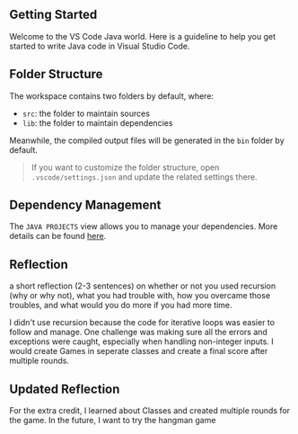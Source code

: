 ## Getting Started

Welcome to the VS Code Java world. Here is a guideline to help you get started to write Java code in Visual Studio Code.

## Folder Structure

The workspace contains two folders by default, where:

- `src`: the folder to maintain sources
- `lib`: the folder to maintain dependencies

Meanwhile, the compiled output files will be generated in the `bin` folder by default.

> If you want to customize the folder structure, open `.vscode/settings.json` and update the related settings there.

## Dependency Management

The `JAVA PROJECTS` view allows you to manage your dependencies. More details can be found [here](https://github.com/microsoft/vscode-java-dependency#manage-dependencies).

## Reflection 

a short reflection (2-3 sentences) on whether or not you used recursion (why or why not), what you had trouble with, how you overcame those troubles, and what would you do more if you had more time. 

I didn't use recursion because the code for iterative loops was easier to follow and manage. One challenge was making sure all the errors and exceptions were caught, especially when handling non-integer inputs. I would create Games in seperate classes and create a final score after multiple rounds. 

## Updated Reflection 
For the extra credit, I learned about Classes and created multiple rounds for the game. In the future, I want to try the hangman game



